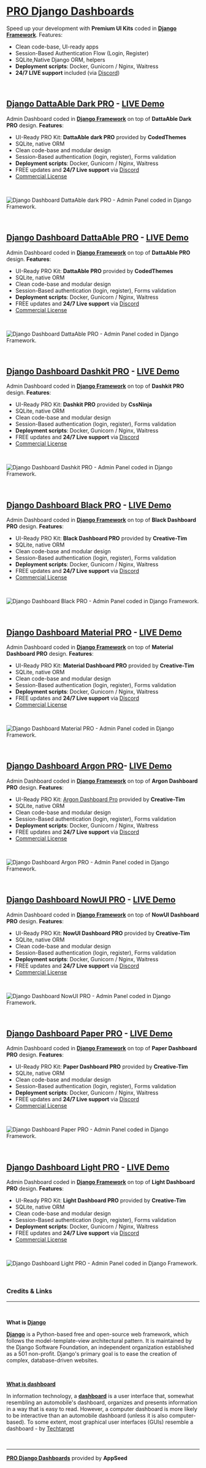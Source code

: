 # [PRO Django Dashboards](https://appseed.us/bundles/django-admin-dashboards-pro) 

Speed up your development with **Premium UI Kits** coded in **[Django Framework](https://www.djangoproject.com/)**. Features: 

- Clean code-base, UI-ready apps
- Session-Based Authentication Flow (Login, Register) 
- SQLite,Native Django ORM, helpers 
- **Deployment scripts**: Docker, Gunicorn / Nginx, Waitress
- **24/7 LIVE support** included (via [Discord](https://discord.gg/fZC6hup))

<br />

## [Django DattaAble Dark PRO](https://appseed.us/admin-dashboards/django-dashboard-dattaable-dark-pro) - [LIVE Demo](https://django-dashboard-dattaable-dark-pro.appseed.us/login/)

Admin Dashboard coded in **[Django Framework](https://www.djangoproject.com/)** on top of **DattaAble Dark PRO** design. **Features**:

- UI-Ready PRO Kit: **DattaAble dark PRO** provided by **CodedThemes**
- SQLite, native ORM
- Clean code-base and modular design
- Session-Based authentication (login, register), Forms validation
- **Deployment scripts**: Docker, Gunicorn / Nginx, Waitress
- FREE updates and **24/7 Live support** via [Discord](https://discord.gg/fZC6hup)
- [Commercial License](./LICENSE.md)

<br />

![Django Dashboard DattaAble dark PRO - Admin Panel coded in Django Framework.](https://raw.githubusercontent.com/app-generator/static/master/django-dashboard-dattaable-dark-pro/django-dashboard-dattaable-dark-pro-screen.png)

<br />

## [Django Dashboard DattaAble PRO](https://appseed.us/admin-dashboards/django-dashboard-dattaable-pro) - [LIVE Demo](https://django-dashboard-dattaable-pro.appseed.us/login/)

Admin Dashboard coded in **[Django Framework](https://www.djangoproject.com/)** on top of **DattaAble PRO** design. **Features**:

- UI-Ready PRO Kit: **DattaAble PRO** provided by **CodedThemes**
- SQLite, native ORM
- Clean code-base and modular design
- Session-Based authentication (login, register), Forms validation
- **Deployment scripts**: Docker, Gunicorn / Nginx, Waitress
- FREE updates and **24/7 Live support** via [Discord](https://discord.gg/fZC6hup)
- [Commercial License](./LICENSE.md)

<br />

![Django Dashboard DattaAble PRO - Admin Panel coded in Django Framework.](https://raw.githubusercontent.com/app-generator/static/master/django-dashboard-dattaable-pro/django-dashboard-dattaable-pro-screen-1.png)

<br />

## [Django Dashboard Dashkit PRO](https://appseed.us/admin-dashboards/django-dashboard-dashkit-pro) - [LIVE Demo](https://django-dashboard-dashkit-pro.appseed.us/login/)

Admin Dashboard coded in **[Django Framework](https://www.djangoproject.com/)** on top of **Dashkit PRO** design. **Features**:

- UI-Ready PRO Kit: **Dashkit PRO** provided by **CssNinja**
- SQLite, native ORM
- Clean code-base and modular design
- Session-Based authentication (login, register), Forms validation
- **Deployment scripts**: Docker, Gunicorn / Nginx, Waitress
- FREE updates and **24/7 Live support** via [Discord](https://discord.gg/fZC6hup)
- [Commercial License](./LICENSE.md)

<br />

![Django Dashboard Dashkit PRO - Admin Panel coded in Django Framework.](https://raw.githubusercontent.com/app-generator/static/master/products/django-dashboard-dashkit-pro-screen.png)

<br />

## [Django Dashboard Black PRO](https://appseed.us/admin-dashboards/django-dashboard-black-pro) - [LIVE Demo](https://django-dashboard-black-pro.appseed.us/login/)

Admin Dashboard coded in **[Django Framework](https://www.djangoproject.com/)** on top of **Black Dashboard PRO** design. **Features**:

- UI-Ready PRO Kit: **Black Dashboard PRO** provided by **Creative-Tim**
- SQLite, native ORM
- Clean code-base and modular design
- Session-Based authentication (login, register), Forms validation
- **Deployment scripts**: Docker, Gunicorn / Nginx, Waitress
- FREE updates and **24/7 Live support** via [Discord](https://discord.gg/fZC6hup)
- [Commercial License](./LICENSE.md)

<br />

![Django Dashboard Black PRO - Admin Panel coded in Django Framework.](https://raw.githubusercontent.com/app-generator/static/master/products/django-dashboard-black-pro-screen.png)

<br />

## [Django Dashboard Material PRO](https://appseed.us/admin-dashboards/django-dashboard-material-pro) - [LIVE Demo](https://django-dashboard-material-pro.appseed.us/login/)

Admin Dashboard coded in **[Django Framework](https://www.djangoproject.com/)** on top of **Material Dashboard PRO** design. **Features**:

- UI-Ready PRO Kit: **Material Dashboard PRO** provided by **Creative-Tim**
- SQLite, native ORM
- Clean code-base and modular design
- Session-Based authentication (login, register), Forms validation
- **Deployment scripts**: Docker, Gunicorn / Nginx, Waitress
- FREE updates and **24/7 Live support** via [Discord](https://discord.gg/fZC6hup)
- [Commercial License](./LICENSE.md)

<br />

![Django Dashboard Material PRO - Admin Panel coded in Django Framework.](https://raw.githubusercontent.com/app-generator/static/master/products/django-dashboard-material-pro-screen.png)

<br />

## [Django Dashboard Argon PRO](https://appseed.us/admin-dashboards/django-dashboard-argon-pro)- [LIVE Demo](https://django-dashboard-argon-pro.appseed.us/login/)

Admin Dashboard coded in **[Django Framework](https://www.djangoproject.com/)** on top of **Argon Dashboard PRO** design. **Features**:

- UI-Ready PRO Kit: [Argon Dashboard Pro](https://www.creative-tim.com/product/material-dashboard-pro) provided by **Creative-Tim**
- SQLite, native ORM
- Clean code-base and modular design
- Session-Based authentication (login, register), Forms validation
- **Deployment scripts**: Docker, Gunicorn / Nginx, Waitress
- FREE updates and **24/7 Live support** via [Discord](https://discord.gg/fZC6hup)
- [Commercial License](./LICENSE.md)

<br />

![Django Dashboard Argon PRO - Admin Panel coded in Django Framework.](https://raw.githubusercontent.com/app-generator/static/master/products/django-dashboard-argon-pro-screen.png)

<br />

## [Django Dashboard NowUI PRO](https://appseed.us/admin-dashboards/django-dashboard-nowui-pro) - [LIVE Demo](https://django-dashboard-nowui-pro.appseed.us/login/)

Admin Dashboard coded in **[Django Framework](https://www.djangoproject.com/)** on top of **NowUI Dashboard PRO** design. **Features**:

- UI-Ready PRO Kit: **NowUI Dashboard PRO** provided by **Creative-Tim**
- SQLite, native ORM
- Clean code-base and modular design
- Session-Based authentication (login, register), Forms validation
- **Deployment scripts**: Docker, Gunicorn / Nginx, Waitress
- FREE updates and **24/7 Live support** via [Discord](https://discord.gg/fZC6hup)
- [Commercial License](./LICENSE.md)

<br />

![Django Dashboard NowUI PRO - Admin Panel coded in Django Framework.](https://raw.githubusercontent.com/app-generator/static/master/products/django-dashboard-nowui-pro-screen.png)

<br />

## [Django Dashboard Paper PRO](https://appseed.us/admin-dashboards/django-dashboard-paper-pro) - [LIVE Demo](https://django-dashboard-paper-pro.appseed.us/login/)

Admin Dashboard coded in **[Django Framework](https://www.djangoproject.com/)** on top of **Paper Dashboard PRO** design. **Features**:

- UI-Ready PRO Kit: **Paper Dashboard PRO** provided by **Creative-Tim**
- SQLite, native ORM
- Clean code-base and modular design
- Session-Based authentication (login, register), Forms validation
- **Deployment scripts**: Docker, Gunicorn / Nginx, Waitress
- FREE updates and **24/7 Live support** via [Discord](https://discord.gg/fZC6hup)
- [Commercial License](./LICENSE.md)

<br />

![Django Dashboard Paper PRO - Admin Panel coded in Django Framework.](https://raw.githubusercontent.com/app-generator/static/master/products/django-dashboard-paper-pro-screen.png)

<br />

## [Django Dashboard Light PRO](https://appseed.us/admin-dashboards/django-dashboard-light-pro) - [LIVE Demo](https://django-dashboard-light-pro.appseed.us/login/)

Admin Dashboard coded in **[Django Framework](https://www.djangoproject.com/)** on top of **Light Dashboard PRO** design. **Features**:

- UI-Ready PRO Kit: **Light Dashboard PRO** provided by **Creative-Tim**
- SQLite, native ORM
- Clean code-base and modular design
- Session-Based authentication (login, register), Forms validation
- **Deployment scripts**: Docker, Gunicorn / Nginx, Waitress
- FREE updates and **24/7 Live support** via [Discord](https://discord.gg/fZC6hup)
- [Commercial License](./LICENSE.md)

<br />

![Django Dashboard Light PRO - Admin Panel coded in Django Framework.](https://raw.githubusercontent.com/app-generator/static/master/products/django-dashboard-light-pro-screen.png)

<br />

### Credits & Links
---

<br />

**What is [Django](https://www.djangoproject.com/)**

**[Django](https://www.djangoproject.com/)** is a Python-based free and open-source web framework, which follows the model-template-view architectural pattern. It is maintained by the Django Software Foundation, an independent organization established as a 501 non-profit. Django's primary goal is to ease the creation of complex, database-driven websites.

<br />

**[What is dashboard](https://en.wikipedia.org/wiki/Dashboard_(business))**

In information technology, a **[dashboard](https://en.wikipedia.org/wiki/Dashboard_(business))** is a user interface that, somewhat resembling an automobile's dashboard, organizes and presents information in a way that is easy to read. However, a computer dashboard is more likely to be interactive than an automobile dashboard (unless it is also computer-based). To some extent, most graphical user interfaces (GUIs) resemble a dashboard - by [Techtarget](https://searchcio.techtarget.com/definition/dashboard) 

<br />

--- 
**[PRO Django Dashboards](https://appseed.us/bundles/django-admin-dashboards-pro)** provided by **AppSeed**
